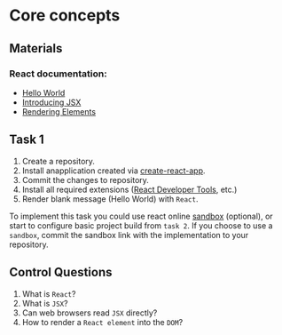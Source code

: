 # Core concepts

## Materials
### React documentation:
- [Hello World](https://reactjs.org/docs/hello-world.html)
- [Introducing JSX](https://reactjs.org/docs/introducing-jsx.html)
- [Rendering Elements](https://reactjs.org/docs/rendering-elements.html)

## Task 1

1. Create a repository. 
2. Install anapplication created via [create-react-app](https://reactjs.org/docs/create-a-new-react-app.html).
3. Commit the changes to repository.
4. Install all required extensions ([React Developer Tools](https://chrome.google.com/webstore/detail/react-developer-tools/fmkadmapgofadopljbjfkapdkoienihi?hl=en), etc.)
5. Render blank message (Hello World) with `React`.

To implement this task you could use react online [sandbox](https://codesandbox.io/) (optional), or start to configure basic project build from `task 2`. If you choose to use a `sandbox`, commit the sandbox link with the implementation to your repository.

## Control Questions
1. What is `React`?
2. What is `JSX`?
3. Can web browsers read `JSX` directly?
4. How to render a `React element` into the `DOM`?
